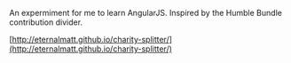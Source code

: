 An expermiment for me to learn AngularJS. 
Inspired by the Humble Bundle contribution divider.

[http://eternalmatt.github.io/charity-splitter/](http://eternalmatt.github.io/charity-splitter/)

